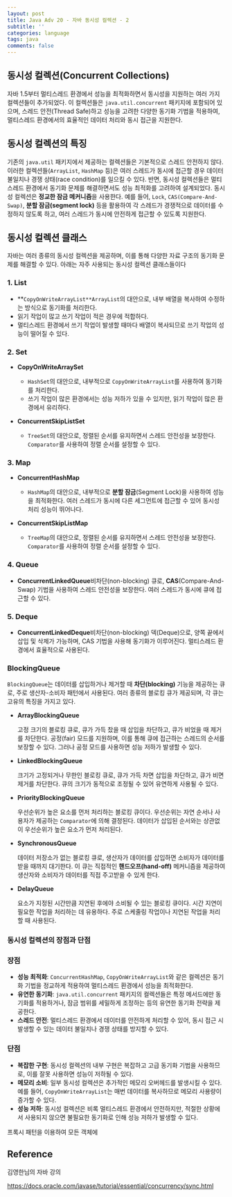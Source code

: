 ```yaml
---
layout: post
title: Java Adv 20 - 자바 동시성 컬렉션 - 2
subtitle: ''
categories: language
tags: java
comments: false
---
```


## **동시성 컬렉션(Concurrent Collections)**

자바 1.5부터 멀티스레드 환경에서 성능을 최적화하면서 동시성을 지원하는 여러 가지 컬렉션들이 추가되었다. 
이 컬렉션들은 `java.util.concurrent` 패키지에 포함되어 있으며, 
스레드 안전(Thread Safe)하고 성능을 고려한 다양한 동기화 기법을 적용하여, 멀티스레드 환경에서의 효율적인 데이터 처리와 동시 접근을 지원한다.

## 동시성 컬렉션의 특징

기존의 `java.util` 패키지에서 제공하는 컬렉션들은 기본적으로 스레드 안전하지 않다. 
이러한 컬렉션들(`ArrayList`, `HashMap` 등)은 여러 스레드가 동시에 접근할 경우 데이터 불일치나 경쟁 상태(race condition)를 일으킬 수 있다. 
반면, 동시성 컬렉션들은 멀티스레드 환경에서 동기화 문제를 해결하면서도 성능 최적화를 고려하여 설계되었다.
동시성 컬렉션은 **정교한 잠금 메커니즘**을 사용한다. 
예를 들어, `Lock`, `CAS(Compare-And-Swap)`, **분할 잠금(segment lock)** 등을 활용하여 
각 스레드가 경쟁적으로 데이터를 수정하지 않도록 하고, 여러 스레드가 동시에 안전하게 접근할 수 있도록 지원한다.

## 동시성 컬렉션 클래스

자바는 여러 종류의 동시성 컬렉션을 제공하며, 이를 통해 다양한 자료 구조의 동기화 문제를 해결할 수 있다. 아래는 자주 사용되는 동시성 컬렉션 클래스들이다

### 1. **List**

- **`CopyOnWriteArrayList**ArrayList`의 대안으로, 내부 배열을 복사하여 수정하는 방식으로 동기화를 처리한다. 
- 읽기 작업이 많고 쓰기 작업이 적은 경우에 적합하다. 
- 멀티스레드 환경에서 쓰기 작업이 발생할 때마다 배열이 복사되므로 쓰기 작업의 성능이 떨어질 수 있다.

### 2. **Set**

- **CopyOnWriteArraySet**
  - `HashSet`의 대안으로, 내부적으로 `CopyOnWriteArrayList`를 사용하여 동기화를 처리한다. 
  - 쓰기 작업이 많은 환경에서는 성능 저하가 있을 수 있지만, 읽기 작업이 많은 환경에서 유리하다.

- **ConcurrentSkipListSet**
  - `TreeSet`의 대안으로, 정렬된 순서를 유지하면서 스레드 안전성을 보장한다. `Comparator`를 사용하여 정렬 순서를 설정할 수 있다.

### 3. **Map**

- **ConcurrentHashMap**
  - `HashMap`의 대안으로, 내부적으로 **분할 잠금**(Segment Lock)을 사용하여 성능을 최적화한다. 여러 스레드가 동시에 다른 세그먼트에 접근할 수 있어 동시성 처리 성능이 뛰어나다.

- **ConcurrentSkipListMap**
  - `TreeMap`의 대안으로, 정렬된 순서를 유지하면서 스레드 안전성을 보장한다. `Comparator`를 사용하여 정렬 순서를 설정할 수 있다.


### 4. **Queue**

- **ConcurrentLinkedQueue**비차단(non-blocking) 큐로, **CAS**(Compare-And-Swap) 기법을 사용하여 스레드 안전성을 보장한다. 여러 스레드가 동시에 큐에 접근할 수 있다.

### 5. **Deque**

- **ConcurrentLinkedDeque**비차단(non-blocking) 덱(Deque)으로, 양쪽 끝에서 삽입 및 삭제가 가능하며, CAS 기법을 사용해 동기화가 이루어진다. 멀티스레드 환경에서 효율적으로 사용된다.

### BlockingQueue

`BlockingQueue`는 데이터를 삽입하거나 제거할 때 **차단(blocking)** 기능을 제공하는 큐로, 주로 생산자-소비자 패턴에서 사용된다. 여러 종류의 블로킹 큐가 제공되며, 각 큐는 고유의 특징을 가지고 있다.

- **ArrayBlockingQueue**

  고정 크기의 블로킹 큐로, 큐가 가득 찼을 때 삽입을 차단하고, 큐가 비었을 때 제거를 차단한다. 공정(fair) 모드를 지원하며, 이를 통해 큐에 접근하는 스레드의 순서를 보장할 수 있다. 그러나 공정 모드를 사용하면 성능 저하가 발생할 수 있다.

- **LinkedBlockingQueue**

  크기가 고정되거나 무한인 블로킹 큐로, 큐가 가득 차면 삽입을 차단하고, 큐가 비면 제거를 차단한다. 큐의 크기가 동적으로 조정될 수 있어 유연하게 사용될 수 있다.

- **PriorityBlockingQueue**

  우선순위가 높은 요소를 먼저 처리하는 블로킹 큐이다. 우선순위는 자연 순서나 사용자가 제공하는 `Comparator`에 의해 결정된다. 데이터가 삽입된 순서와는 상관없이 우선순위가 높은 요소가 먼저 처리된다.

- **SynchronousQueue**

  데이터 저장소가 없는 블로킹 큐로, 생산자가 데이터를 삽입하면 소비자가 데이터를 받을 때까지 대기한다. 이 큐는 직접적인 **핸드오프(hand-off)** 메커니즘을 제공하여 생산자와 소비자가 데이터를 직접 주고받을 수 있게 한다.

- **DelayQueue**

  요소가 지정된 시간만큼 지연된 후에야 소비될 수 있는 블로킹 큐이다. 시간 지연이 필요한 작업을 처리하는 데 유용하다. 주로 스케줄링 작업이나 지연된 작업을 처리할 때 사용된다.


### 동시성 컬렉션의 장점과 단점

### 장점

- **성능 최적화**: `ConcurrentHashMap`, `CopyOnWriteArrayList`와 같은 컬렉션은 동기화 기법을 정교하게 적용하여 멀티스레드 환경에서 성능을 최적화한다.
- **유연한 동기화**: `java.util.concurrent` 패키지의 컬렉션들은 특정 메서드에만 동기화를 적용하거나, 잠금 범위를 세밀하게 조정하는 등의 유연한 동기화 전략을 제공한다.
- **스레드 안전**: 멀티스레드 환경에서 데이터를 안전하게 처리할 수 있어, 동시 접근 시 발생할 수 있는 데이터 불일치나 경쟁 상태를 방지할 수 있다.

### 단점

- **복잡한 구현**: 동시성 컬렉션의 내부 구현은 복잡하고 고급 동기화 기법을 사용하므로, 이를 잘못 사용하면 성능이 저하될 수 있다.
- **메모리 소비**: 일부 동시성 컬렉션은 추가적인 메모리 오버헤드를 발생시킬 수 있다. 예를 들어, `CopyOnWriteArrayList`는 매번 데이터를 복사하므로 메모리 사용량이 증가할 수 있다.
- **성능 저하**: 동시성 컬렉션은 비록 멀티스레드 환경에서 안전하지만, 적절한 상황에서 사용되지 않으면 불필요한 동기화로 인해 성능 저하가 발생할 수 있다.

프록시 패턴을 이용하여 모든 객체에 

## Reference

김영한님의 자바 강의

<https://docs.oracle.com/javase/tutorial/essential/concurrency/sync.html>



